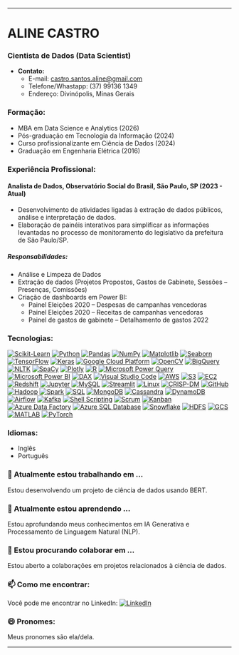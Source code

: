 

---

# **ALINE CASTRO**
### Cientista de Dados (Data Scientist)
- **Contato:**
  - E-mail: castro.santos.aline@gmail.com
  - Telefone/Whastapp: (37) 99136 1349
  - Endereço: Divinópolis, Minas Gerais

### **Formação:**
- MBA em Data Science e Analytics (2026)
- Pós-graduação em Tecnologia da Informação (2024)
- Curso profissionalizante em Ciência de Dados (2024)
- Graduação em Engenharia Elétrica (2016)

### **Experiência Profissional:**
#### **Analista de Dados, Observatório Social do Brasil, São Paulo, SP (2023 - Atual)**
- Desenvolvimento de atividades ligadas à extração de dados públicos, análise e interpretação de dados.
- Elaboração de painéis interativos para simplificar as informações levantadas no processo de monitoramento do legislativo da prefeitura de São Paulo/SP.

##### Responsabilidades:
- Análise e Limpeza de Dados
- Extração de dados (Projetos Propostos, Gastos de Gabinete, Sessões – Presenças, Comissões)
- Criação de dashboards em Power BI:
  - Painel Eleições 2020 – Despesas de campanhas vencedoras
  - Painel Eleições 2020 – Receitas de campanhas vencedoras
  - Painel de gastos de gabinete – Detalhamento de gastos 2022

### **Tecnologias:**
[![Scikit-Learn](https://img.shields.io/badge/Scikit_Learn-F7931E?style=for-the-badge&logo=scikit-learn&logoColor=white)](https://scikit-learn.org/)
[![Python](https://img.shields.io/badge/Python-3776AB?style=for-the-badge&logo=python&logoColor=white)](https://www.python.org/)
[![Pandas](https://img.shields.io/badge/Pandas-150458?style=for-the-badge&logo=pandas&logoColor=white)](https://pandas.pydata.org/)
[![NumPy](https://img.shields.io/badge/NumPy-013243?style=for-the-badge&logo=numpy&logoColor=white)](https://numpy.org/)
[![Matplotlib](https://img.shields.io/badge/Matplotlib-3776AB?style=for-the-badge&logo=matplotlib&logoColor=white)](https://matplotlib.org/)
[![Seaborn](https://img.shields.io/badge/Seaborn-4EAE4E?style=for-the-badge&logo=seaborn&logoColor=white)](https://seaborn.pydata.org/)
[![TensorFlow](https://img.shields.io/badge/TensorFlow-FF6F00?style=for-the-badge&logo=tensorflow&logoColor=white)](https://www.tensorflow.org/)
[![Keras](https://img.shields.io/badge/Keras-D00000?style=for-the-badge&logo=keras&logoColor=white)](https://keras.io/)
[![Google Cloud Platform](https://img.shields.io/badge/Google_Cloud-4285F4?style=for-the-badge&logo=google-cloud&logoColor=white)](https://cloud.google.com/)
[![OpenCV](https://img.shields.io/badge/OpenCV-5C3EE8?style=for-the-badge&logo=opencv&logoColor=white)](https://opencv.org/)
[![BigQuery](https://img.shields.io/badge/BigQuery-4285F4?style=for-the-badge&logo=google-cloud&logoColor=white)](https://cloud.google.com/bigquery)
[![NLTK](https://img.shields.io/badge/NLTK-4CAF50?style=for-the-badge)](https://www.nltk.org/)
[![SpaCy](https://img.shields.io/badge/SpaCy-09A3D5?style=for-the-badge)](https://spacy.io/)
[![Plotly](https://img.shields.io/badge/Plotly-40BFFF?style=for-the-badge&logo=plotly&logoColor=white)](https://plotly.com/)
[![R](https://img.shields.io/badge/R-276DC3?style=for-the-badge&logo=r&logoColor=white)](https://www.r-project.org/)
[![Microsoft Power Query](https://img.shields.io/badge/Microsoft_Power_Query-0078D4?style=for-the-badge&logo=microsoft&logoColor=white)](https://powerquery.microsoft.com/)
[![Microsoft Power BI](https://img.shields.io/badge/Microsoft_Power_BI-F2C811?style=for-the-badge&logo=power-bi&logoColor=black)](https://powerbi.microsoft.com/)
[![DAX](https://img.shields.io/badge/DAX-F2C811?style=for-the-badge&logo=power-bi&logoColor=black)](https://docs.microsoft.com/en-us/dax/)
[![Visual Studio Code](https://img.shields.io/badge/Visual_Studio_Code-007ACC?style=for-the-badge&logo=visual-studio-code&logoColor=white)](https://code.visualstudio.com/)
[![AWS](https://img.shields.io/badge/AWS-232F3E?style=for-the-badge&logo=amazon-aws&logoColor=white)](https://aws.amazon.com/)
[![S3](https://img.shields.io/badge/Amazon_S3-569A31?style=for-the-badge&logo=amazon-s3&logoColor=white)](https://aws.amazon.com/s3/)
[![EC2](https://img.shields.io/badge/Amazon_EC2-FF9900?style=for-the-badge&logo=amazon-ec2&logoColor=white)](https://aws.amazon.com/ec2/)
[![Redshift](https://img.shields.io/badge/Amazon_Redshift-8C4FFF?style=for-the-badge&logo=amazon-redshift&logoColor=white)](https://aws.amazon.com/redshift/)
[![Jupyter](https://img.shields.io/badge/Jupyter-F37626?style=for-the-badge&logo=jupyter&logoColor=white)](https://jupyter.org/)
[![MySQL](https://img.shields.io/badge/MySQL-4479A1?style=for-the-badge&logo=mysql&logoColor=white)](https://www.mysql.com/)
[![Streamlit](https://img.shields.io/badge/Streamlit-FF4B4B?style=for-the-badge&logo=streamlit&logoColor=white)](https://streamlit.io/)
[![Linux](https://img.shields.io/badge/Linux-FCC624?style=for-the-badge&logo=linux&logoColor=black)](https://www.linux.org/)
[![CRISP-DM](https://img.shields.io/badge/CRISP--DM-00876C?style=for-the-badge)](https://www.sv-europe.com/crisp-dm-methodology/)
[![GitHub](https://img.shields.io/badge/GitHub-181717?style=for-the-badge&logo=github&logoColor=white)](https://github.com/)
[![Hadoop](https://img.shields.io/badge/Hadoop-66CCFF?style=for-the-badge&logo=apache-hadoop&logoColor=black)](https://hadoop.apache.org/)
[![Spark](https://img.shields.io/badge/Apache_Spark-E25A1C?style=for-the-badge&logo=apache-spark&logoColor=white)](https://spark.apache.org/)
[![SQL](https://img.shields.io/badge/SQL-4479A1?style=for-the-badge&logo=sql&logoColor=white)](https://pt.wikipedia.org/wiki/SQL)
[![MongoDB](https://img.shields.io/badge/MongoDB-47A248?style=for-the-badge&logo=mongodb&logoColor=white)](https://www.mongodb.com/)
[![Cassandra](https://img.shields.io/badge/Cassandra-1287B1?style=for-the-badge&logo=apache-cassandra&logoColor=white)](https://cassandra.apache.org/)
[![DynamoDB](https://img.shields.io/badge/DynamoDB-4053D6?style=for-the-badge&logo=amazon-dynamodb&logoColor=white)](https://aws.amazon.com/dynamodb/)
[![Airflow](https://img.shields.io/badge/Airflow-017CEE?style=for-the-badge&logo=apache-airflow&logoColor=white)](https://airflow.apache.org/)
[![Kafka](https://img.shields.io/badge/Kafka-231F20?style=for-the-badge&logo=apache-kafka&logoColor=white)](https://kafka.apache.org/)
[![Shell Scripting](https://img.shields.io/badge/Shell_Scripting-4EAA25?style=for-the-badge&logo=gnu-bash&logoColor=white)](https://en.wikipedia.org/wiki/Shell_script)
[![Scrum](https://img.shields.io/badge/Scrum-6DB33F?style=for-the-badge&logo=scrumalliance&logoColor=white)](https://www.scrumalliance.org/)
[![Kanban](https://img.shields.io/badge/Kanban-003B73?style=for-the-badge)](https://en.wikipedia.org/wiki/Kanban)
[![Azure Data Factory](https://img.shields.io/badge/Azure_Data_Factory-0078D4?style=for-the-badge&logo=microsoft-azure&logoColor=white)](https://azure.microsoft.com/en-us/services/data-factory/)
[![Azure SQL Database](https://img.shields.io/badge/Azure_SQL_Database-157DC3?style=for-the-badge&logo=microsoft-azure&logoColor=white)](https://azure.microsoft.com/en-us/services/sql-database/)
[![Snowflake](https://img.shields.io/badge/Snowflake-29B5E8?style=for-the-badge&logo=snowflake&logoColor=white)](https://www.snowflake.com/)
[![HDFS](https://img.shields.io/badge/HDFS-6EBE44?style=for-the-badge&logo=apache&logoColor=white)](https://hadoop.apache.org/docs/r1.2.1/hdfs_design.html)
[![GCS](https://img.shields.io/badge/Google_Cloud_Storage-4285F4?style=for-the-badge&logo=google-cloud&logoColor=white)](https://cloud.google.com/storage)
[![MATLAB](https://img.shields.io/badge/MATLAB-0076A8?style=for-the-badge&logo=mathworks&logoColor=white)](https://www.mathworks.com/products/matlab.html)
[![PyTorch](https://img.shields.io/badge/PyTorch-EE4C2C?style=for-the-badge&logo=pytorch&logoColor=white)](https://pytorch.org/)



### **Idiomas:**
- Inglês
- Português

### **🔭 Atualmente estou trabalhando em ...**
Estou desenvolvendo um projeto de ciência de dados usando BERT.

### **🌱 Atualmente estou aprendendo ...**
Estou aprofundando meus conhecimentos em IA Generativa e Processamento de Linguagem Natural (NLP).

### **👯 Estou procurando colaborar em ...**
Estou aberto a colaborações em projetos relacionados à ciência de dados.

### **📫 Como me encontrar:**
Você pode me encontrar no LinkedIn: [![LinkedIn](https://img.shields.io/badge/linkedin-%230077B5.svg?style=for-the-badge&logo=linkedin&logoColor=white)](https://www.linkedin.com/in/alinecastrosantos/)

### **😄 Pronomes:**
Meus pronomes são ela/dela.

---
